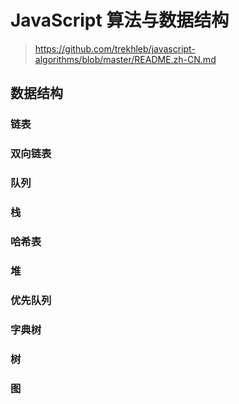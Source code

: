 # JavaScript 算法与数据结构

> https://github.com/trekhleb/javascript-algorithms/blob/master/README.zh-CN.md

## 数据结构

### 链表

### 双向链表

### 队列

### 栈

### 哈希表

### 堆

### 优先队列

### 字典树

### 树

### 图
